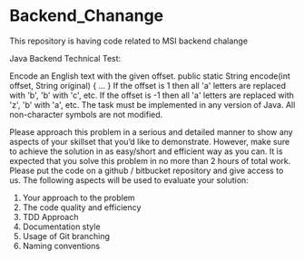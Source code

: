 # Backend_Chanange
This repository is having code related to MSI backend chalange

Java Backend Technical Test:

Encode an English text with the given offset.
public static String encode(int offset, String original) {
...
}
If the offset is 1 then all 'a' letters are replaced with 'b', 'b' with 'c', etc.
If the offset is -1 then all 'a' letters are replaced with 'z', 'b' with 'a', etc.
The task must be implemented in any version of Java. All non-character symbols are not modified.

Please approach this problem in a serious and detailed manner to show any aspects of your skillset that you’d like to demonstrate. However, make sure to achieve the solution in as easy/short and efficient way as you can.
It is expected that you solve this problem in no more than 2 hours of total work.
Please put the code on a github / bitbucket repository and give access to us.
The following aspects will be used to evaluate your solution:
1) Your approach to the problem
2) The code quality and efficiency
3) TDD Approach
4) Documentation style
5) Usage of Git branching
6) Naming conventions
